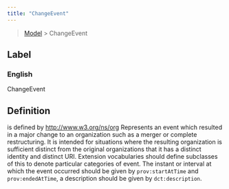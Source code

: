 ```yaml
---
title: "ChangeEvent"
---
```


> [Model](./../) > ChangeEvent

## Label

### English
ChangeEvent


## Definition
is defined by http://www.w3.org/ns/org Represents an event which resulted in a major change to an organization such as a merger or complete restructuring. It is intended for situations where the resulting organization is sufficient distinct from the original organizations that it has a distinct identity and distinct URI. Extension vocabularies should define sub­classes of this to denote particular categories of event. The instant or interval at which the event occurred should be given by `prov:startAtTime` and `prov:endedAtTime`, a description should be given by `dct:description`. 


    
